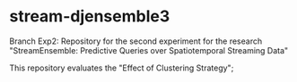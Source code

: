 # stream-djensemble3
Branch Exp2: Repository for the second experiment for the research
"StreamEnsemble: Predictive Queries over Spatiotemporal Streaming Data"

This repository evaluates the "Effect of Clustering Strategy";
